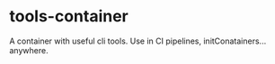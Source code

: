 # tools-container
A container with useful cli tools. Use in CI pipelines, initConatainers... anywhere.
